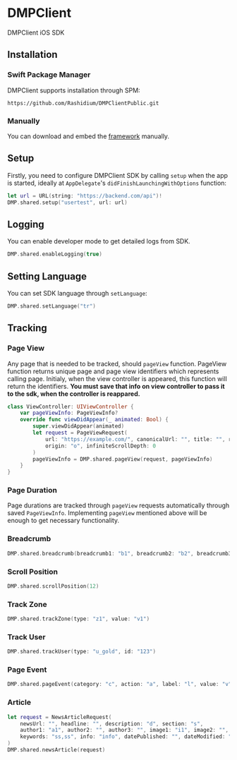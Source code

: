 # DMPClient

DMPClient iOS SDK

## Installation

### Swift Package Manager
DMPClient supports installation through SPM:
```
https://github.com/Rashidium/DMPClientPublic.git
```

### Manually
You can download and embed the [framework](https://github.com/Rashidium/DMPClientPublic/tree/main/binaries/DMPClient.xcframework) manually.

## Setup
Firstly, you need to configure DMPClient SDK by calling `setup` when the app is started, ideally at `AppDelegate`'s `didFinishLaunchingWithOptions` function:

```swift
let url = URL(string: "https://backend.com/api")!
DMP.shared.setup("usertest", url: url)
```

## Logging
You can enable developer mode to get detailed logs from SDK.

```swift
DMP.shared.enableLogging(true)
```

## Setting Language
You can set SDK language through `setLanguage`:

```swift
DMP.shared.setLanguage("tr")
```

## Tracking

### Page View
Any page that is needed to be tracked, should `pageView` function. PageView function returns unique page and page view identifiers which represents calling page. Initialy, when the view controller is appeared, this function will return the identifiers. **You must save that info on view controller to pass it to the sdk, when the controller is reappared.**

```swift
class ViewController: UIViewController {
    var pageViewInfo: PageViewInfo?
    override func viewDidAppear(_ animated: Bool) {
        super.viewDidAppear(animated)
        let request = PageViewRequest(
            url: "https://example.com/", canonicalUrl: "", title: "", referrer: "r",
            origin: "o", infiniteScrollDepth: 0
        )
        pageViewInfo = DMP.shared.pageView(request, pageViewInfo)
    }
}
```

### Page Duration
Page durations are tracked through `pageView` requests automatically through saved `PageViewInfo`. Implementing `pageView` mentioned above will be enough to get necessary functionality.

### Breadcrumb
```swift
DMP.shared.breadcrumb(breadcrumb1: "b1", breadcrumb2: "b2", breadcrumb3: "b3", breadcrumb4: "b4", breadcrumb5: "b5")
```

### Scroll Position
```swift
DMP.shared.scrollPosition(12)
```

### Track Zone
```swift
DMP.shared.trackZone(type: "z1", value: "v1")
```

### Track User
```swift
DMP.shared.trackUser(type: "u_gold", id: "123")
```

### Page Event
```swift
DMP.shared.pageEvent(category: "c", action: "a", label: "l", value: "v")
```

### Article
```swift
let request = NewsArticleRequest(
    newsUrl: "", headline: "", description: "d", section: "s",
    author1: "a1", author2: "", author3: "", image1: "i1", image2: "", image3: "",
    keywords: "ss,ss", info: "info", datePublished: "", dateModified: "", wordCount: 3
)
DMP.shared.newsArticle(request)
```
